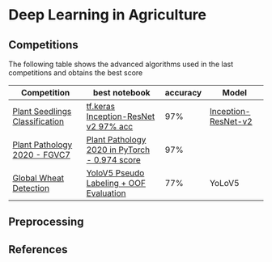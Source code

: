 # Deep Learning in Agriculture



## Competitions
The following table shows the advanced algorithms used in the last competitions and obtains the best score

  Competition |best notebook  | accuracy | Model 
--- | --- | --- | ---
[Plant Seedlings Classification](https://www.kaggle.com/c/plant-seedlings-classification)  | [tf.keras Inception-ResNet v2 97% acc](https://www.kaggle.com/aithammadiabdellatif/tf-keras-inception-resnet-v2-97-acc) | 97% | [Inception-ResNet-v2](https://paperswithcode.com/method/inception-resnet-v2)<!--abdo-->
[Plant Pathology 2020 - FGVC7](https://www.kaggle.com/c/plant-pathology-2020-fgvc7/)  | [Plant Pathology 2020 in PyTorch - 0.974 score](https://www.kaggle.com/blurrymood/plant-pathology-2020-in-pytorch-0-974-score) | 97% | [ ]( )<!--assis-->
[Global Wheat Detection](https://www.kaggle.com/c/global-wheat-detection) | [YoloV5 Pseudo Labeling + OOF Evaluation](https://www.kaggle.com/aithammadiabdellatif/yolov5-pseudo-labeling-oof-evaluation) | 77% | YoLoV5<!--abdo-->

## Preprocessing 
<!--
- [x] [vff](dfdf)
- [ ] [dsd](dedede)
-->


## References


